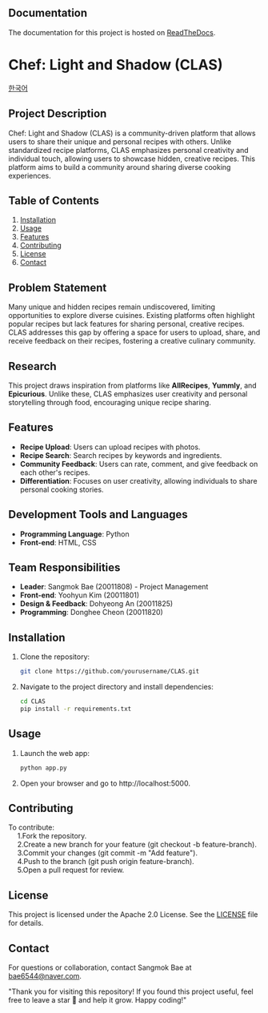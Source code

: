 ## Documentation
The documentation for this project is hosted on [ReadTheDocs](https://CLAS.readthedocs.io).

# Chef: Light and Shadow (CLAS)

<a href="https://github.com/YooHyun-Kim/CLAS/blob/main/README_ko.md">한국어</a>

## Project Description
Chef: Light and Shadow (CLAS) is a community-driven platform that allows users to share their unique and personal recipes with others. Unlike standardized recipe platforms, CLAS emphasizes personal creativity and individual touch, allowing users to showcase hidden, creative recipes. This platform aims to build a community around sharing diverse cooking experiences.

## Table of Contents
1. [Installation](#installation)
2. [Usage](#usage)
3. [Features](#features)
4. [Contributing](#contributing)
5. [License](#license)
6. [Contact](#contact)

## Problem Statement
Many unique and hidden recipes remain undiscovered, limiting opportunities to explore diverse cuisines. Existing platforms often highlight popular recipes but lack features for sharing personal, creative recipes. CLAS addresses this gap by offering a space for users to upload, share, and receive feedback on their recipes, fostering a creative culinary community.

## Research
This project draws inspiration from platforms like **AllRecipes**, **Yummly**, and **Epicurious**. Unlike these, CLAS emphasizes user creativity and personal storytelling through food, encouraging unique recipe sharing.

## Features
- **Recipe Upload**: Users can upload recipes with photos.
- **Recipe Search**: Search recipes by keywords and ingredients.
- **Community Feedback**: Users can rate, comment, and give feedback on each other's recipes.
- **Differentiation**: Focuses on user creativity, allowing individuals to share personal cooking stories.

## Development Tools and Languages
- **Programming Language**: Python
- **Front-end**: HTML, CSS

## Team Responsibilities
- **Leader**: Sangmok Bae (20011808) - Project Management
- **Front-end**: Yoohyun Kim (20011801)
- **Design & Feedback**: Dohyeong An (20011825)
- **Programming**: Donghee Cheon (20011820)

## Installation
1. Clone the repository:
   ```bash
   git clone https://github.com/yourusername/CLAS.git

2. Navigate to the project directory and install dependencies:
   ```bash
   cd CLAS
   pip install -r requirements.txt

## Usage
1. Launch the web app:
   ```bash
   python app.py
2. Open your browser and go to http://localhost:5000.

## Contributing
To contribute:  
&emsp; 1.Fork the repository.  
&emsp; 2.Create a new branch for your feature (git checkout -b feature-branch).  
&emsp; 3.Commit your changes (git commit -m "Add feature").  
&emsp; 4.Push to the branch (git push origin feature-branch).  
&emsp; 5.Open a pull request for review.  

## License
This project is licensed under the Apache 2.0 License. See the [LICENSE](https://www.apache.org/licenses/LICENSE-2.0) file for details.

## Contact
For questions or collaboration, contact Sangmok Bae at [bae6544@naver.com](mailto:bae6544@naver.com).

"Thank you for visiting this repository! If you found this project useful, feel free to leave a star 🌟 and help it grow. Happy coding!"

